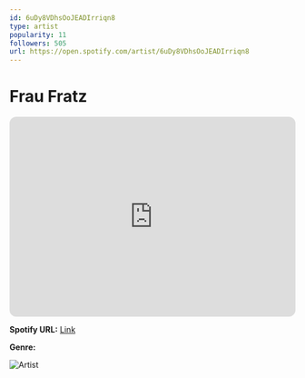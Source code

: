 ```yaml
---
id: 6uDy8VDhsOoJEADIrriqn8
type: artist
popularity: 11
followers: 505
url: https://open.spotify.com/artist/6uDy8VDhsOoJEADIrriqn8
---
```

# Frau Fratz

<iframe style="border-radius:12px" src="https://open.spotify.com/embed/artist/6uDy8VDhsOoJEADIrriqn8" width="100%" height="352" frameBorder="0" allowfullscreen="" allow="autoplay; clipboard-write; encrypted-media; fullscreen; picture-in-picture" loading="lazy"></iframe>

**Spotify URL:** [Link](https://open.spotify.com/artist/6uDy8VDhsOoJEADIrriqn8)

**Genre:** 

![Artist](https://i.scdn.co/image/ab6761610000e5eb01e021dc1fcd2131455f9e32)
